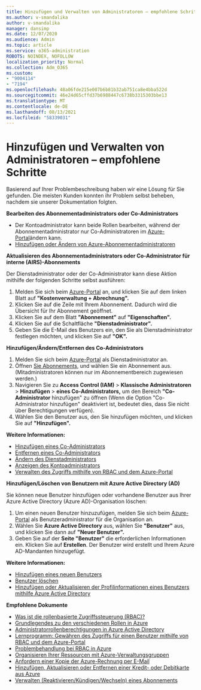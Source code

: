 ```yaml
---
title: Hinzufügen und Verwalten von Administratoren – empfohlene Schritte
ms.author: v-smandalika
author: v-smandalika
manager: dansimp
ms.date: 12/07/2020
ms.audience: Admin
ms.topic: article
ms.service: o365-administration
ROBOTS: NOINDEX, NOFOLLOW
localization_priority: Normal
ms.collection: Adm_O365
ms.custom:
- "9004114"
- "7194"
ms.openlocfilehash: 48a06fde215e007b6b81b32ab751ca8e4bba522d
ms.sourcegitcommit: 46e24d65cffd37b6988447c6738b3315303bbe13
ms.translationtype: MT
ms.contentlocale: de-DE
ms.lasthandoff: 08/13/2021
ms.locfileid: "58339031"
---
```

# <a name="how-to-add-and-manage-administrators---recommended-steps"></a>Hinzufügen und Verwalten von Administratoren – empfohlene Schritte

Basierend auf Ihrer Problembeschreibung haben wir eine Lösung für Sie gefunden. Die meisten Kunden konnten ihr Problem selbst beheben, nachdem sie unserer Dokumentation folgten.

**Bearbeiten des Abonnementadministrators oder Co-Administrators**

- Der Kontoadministrator kann beide Rollen bearbeiten, während der Abonnementadministrator nur Co-Administratoren im [Azure-Portal](https://ms.portal.azure.com/#home)ändern kann.
- [Hinzufügen oder Ändern von Azure-Abonnementadministratoren](https://docs.microsoft.com/azure/cost-management-billing/manage/add-change-subscription-administrator)

**Aktualisieren des Abonnementadministrators oder Co-Administrator für interne (AIRS)-Abonnements**

Der Dienstadministrator oder der Co-Administrator kann diese Aktion mithilfe der folgenden Schritte selbst ausführen:

1. Melden Sie sich beim [Azure-Portal](https://ms.portal.azure.com/#home) an, und klicken Sie auf dem linken Blatt auf **"Kostenverwaltung + Abrechnung".**
2. Klicken Sie auf die Zeile mit Ihrem Abonnement. Dadurch wird die Übersicht für Ihr Abonnement geöffnet.
3. Klicken Sie auf dem Blatt **"Abonnement"** auf **"Eigenschaften".** 
4. Klicken Sie auf die Schaltfläche **"Dienstadministrator".**
5. Geben Sie die E-Mail des Benutzers ein, den Sie als Dienstadministrator festlegen möchten, und klicken Sie auf **"OK".**

**Hinzufügen/Ändern/Entfernen des Co-Administrators**

1. Melden Sie sich beim [Azure-Portal](https://ms.portal.azure.com/#home) als Dienstadministrator an.
2. Öffnen [Sie Abonnements,](https://ms.portal.azure.com/#blade/Microsoft_Azure_Billing/SubscriptionsBlade) und wählen Sie ein Abonnement aus. (Mitadministratoren können nur im Abonnementbereich zugewiesen werden.)
3. Navigieren Sie zu **Access Control (IAM)**  >  **Klassische Administratoren**  >  **Hinzufügen**  >  **eines Co-Administrators,** um den Bereich **"Co-Administrator** hinzufügen" zu öffnen (Wenn die Option "Co-Administrator hinzufügen" deaktiviert ist, bedeutet dies, dass Sie nicht über Berechtigungen verfügen).
4. Wählen Sie den Benutzer aus, den Sie hinzufügen möchten, und klicken Sie auf **"Hinzufügen".**

**Weitere Informationen:**
- [Hinzufügen eines Co-Administrators](https://docs.microsoft.com/azure/role-based-access-control/classic-administrators)
- [Entfernen eines Co-Administrators](https://docs.microsoft.com/azure/role-based-access-control/classic-administrators)
- [Ändern des Dienstadministrators](https://docs.microsoft.com/azure/role-based-access-control/classic-administrators)
- [Anzeigen des Kontoadministrators](https://docs.microsoft.com/azure/role-based-access-control/classic-administrators)
- [Verwalten des Zugriffs mithilfe von RBAC und dem Azure-Portal](https://docs.microsoft.com/azure/role-based-access-control/role-assignments-portal)

**Hinzufügen/Löschen von Benutzern mit Azure Active Directory (AD)**

Sie können neue Benutzer hinzufügen oder vorhandene Benutzer aus Ihrer Azure Active Directory (Azure AD)-Organisation löschen:

1. Um einen neuen Benutzer hinzuzufügen, melden Sie sich beim [Azure-Portal](https://ms.portal.azure.com/#home) als Benutzeradministrator für die Organisation an.
2. Wählen Sie **Azure Active Directory** aus, wählen Sie **"Benutzer"** aus, und klicken Sie dann auf **"Neuer Benutzer".**
3. Geben Sie auf der **Seite "Benutzer"** die erforderlichen Informationen ein. Klicken Sie auf **Erstellen**. Der Benutzer wird erstellt und Ihrem Azure AD-Mandanten hinzugefügt.

**Weitere Informationen:**

- [Hinzufügen eines neuen Benutzers](https://docs.microsoft.com/azure/active-directory/fundamentals/add-users-azure-active-directory)
- [Benutzer löschen](https://docs.microsoft.com/azure/active-directory/fundamentals/add-users-azure-active-directory)
- [Hinzufügen oder Aktualisieren der Profilinformationen eines Benutzers mithilfe Azure Active Directory](https://docs.microsoft.com/azure/active-directory/fundamentals/active-directory-users-profile-azure-portal)

**Empfohlene Dokumente**

- [Was ist die rollenbasierte Zugriffssteuerung (RBAC)?](https://docs.microsoft.com/azure/role-based-access-control/overview)
- [Grundlegendes zu den verschiedenen Rollen in Azure](https://docs.microsoft.com/azure/role-based-access-control/rbac-and-directory-admin-roles)
- [Administratorrollenberechtigungen in Azure Active Directory](https://docs.microsoft.com/azure/active-directory/roles/permissions-reference)
- [Lernprogramm: Gewähren des Zugriffs für einen Benutzer mithilfe von RBAC und dem Azure-Portal](https://docs.microsoft.com/azure/role-based-access-control/quickstart-assign-role-user-portal)
- [Problembehandlung bei RBAC in Azure](https://docs.microsoft.com/azure/role-based-access-control/troubleshooting)
- [Organisieren Ihrer Ressourcen mit Azure-Verwaltungsgruppen](https://docs.microsoft.com/azure/governance/management-groups/overview)
- [Anfordern einer Kopie der Azure-Rechnung per E-Mail](https://azure.microsoft.com/blog/azure-email-invoices/)
- [Hinzufügen, Aktualisieren oder Entfernen einer Kredit- oder Debitkarte aus Azure](https://docs.microsoft.com/azure/cost-management-billing/manage/change-credit-card)
- [Verwalten (Reaktivieren/Kündigen/Wechseln) eines Abonnements](https://docs.microsoft.com/azure/cost-management-billing/manage/subscription-disabled)




